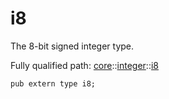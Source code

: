 # i8

The 8-bit signed integer type.

Fully qualified path: [core](./core.md)::[integer](./core-integer.md)::[i8](./core-integer-i8.md)

<pre><code class="language-cairo">pub extern type i8;</code></pre>

